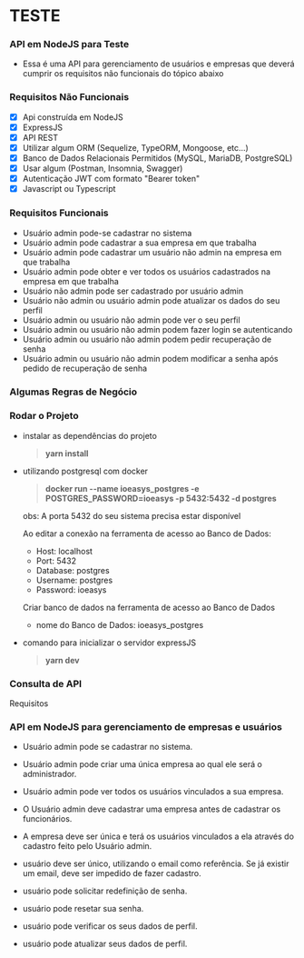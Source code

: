 # TESTE

### API em NodeJS para Teste

- Essa é uma API para gerenciamento de usuários e empresas que deverá cumprir os requisitos não funcionais do tópico abaixo 

### Requisitos Não Funcionais

- [x] Api construída em NodeJS
- [x] ExpressJS
- [x] API REST
- [x] Utilizar algum ORM (Sequelize, TypeORM, Mongoose, etc...)
- [x] Banco de Dados Relacionais Permitidos (MySQL, MariaDB, PostgreSQL)
- [x] Usar algum (Postman, Insomnia, Swagger) 
- [x] Autenticação JWT com formato "Bearer token"
- [x] Javascript ou Typescript

### Requisitos Funcionais

- Usuário admin pode-se cadastrar no sistema
- Usuário admin pode cadastrar a sua empresa em que trabalha
- Usuário admin pode cadastrar um usuário não admin na empresa em que trabalha
- Usuário admin pode obter e ver todos os usuários cadastrados na empresa em que trabalha
- Usuário não admin pode ser cadastrado por usuário admin
- Usuário não admin ou usuário admin pode atualizar os dados do seu perfil
- Usuário admin ou usuário não admin pode ver o seu perfil
- Usuário admin ou usuário não admin podem fazer login se autenticando
- Usuário admin ou usuário não admin podem pedir recuperação de senha
- Usuário admin ou usuário não admin podem modificar a senha após pedido de recuperação de senha

### Algumas Regras de Negócio





### Rodar o Projeto

- instalar as dependências do projeto
    > **yarn install**

- utilizando postgresql com docker
    > **docker run --name ioeasys_postgres -e POSTGRES_PASSWORD=ioeasys -p 5432:5432 -d postgres**
    
    obs: A porta 5432 do seu sistema precisa estar disponível

    Ao editar a conexão na ferramenta de acesso ao Banco de Dados:
    - Host: localhost
    - Port: 5432
    - Database: postgres
    - Username: postgres
    - Password: ioeasys

    Criar banco de dados na ferramenta de acesso ao Banco de Dados
    - nome do Banco de Dados: ioeasys_postgres


- comando para inicializar o servidor expressJS
    > **yarn dev**

### Consulta de API





Requisitos

### API em NodeJS para gerenciamento de empresas e usuários
- Usuário admin pode se cadastrar no sistema.
- Usuário admin pode criar uma única empresa ao qual ele será o administrador.
- Usuário admin pode ver todos os usuários vinculados a sua empresa.
- O Usuário admin deve cadastrar uma empresa antes de cadastrar os funcionários.
- A empresa deve ser única e terá os usuários vinculados a ela através do cadastro feito pelo Usuário admin.

- usuário deve ser único, utilizando o email como referência. Se já existir um email, deve ser impedido de fazer cadastro.
- usuário pode solicitar redefinição de senha.
- usuário pode resetar sua senha. 
- usuário pode verificar os seus dados de perfil.
- usuário pode atualizar seus dados de perfil.



